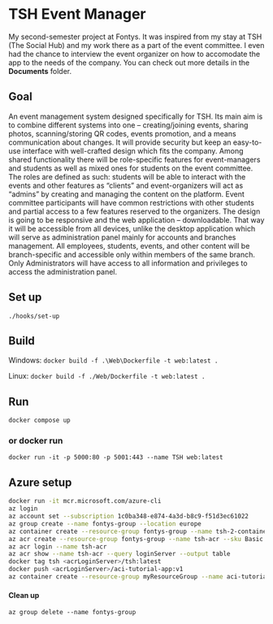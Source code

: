 # TSH Event Manager

My second-semester project at Fontys. It was inspired from my stay at TSH (The Social Hub) and my work there as a part of the event committee. I even had the chance to interview the event organizer on how to accomodate the app to the needs of the company. You can check out more details in the **Documents** folder.

## Goal
An event management system designed specifically for TSH. Its main aim is to combine different systems into one – creating/joining events, sharing photos, scanning/storing QR codes, events promotion, and a means communication about changes. It will provide security but keep an easy-to-use interface with well-crafted design which fits the company. Among shared functionality there will be role-specific features for event-managers and students as well as mixed ones for students on the event committee. The roles are defined as such: students will be able to interact with the events and other features as “clients” and event-organizers will act as “admins” by creating and managing the content on the platform. Event committee participants will have common restrictions with other students and partial access to a few features reserved to the organizers. The design is going to be responsive and the web application – downloadable. That way it will be accessible from all devices, unlike the desktop application which will serve as administration panel mainly for accounts and branches management. All employees, students, events, and other content will be branch-specific and accessible only within members of the same branch. Only Administrators will have access to all information and privileges to access the administration panel.

## Set up

`./hooks/set-up`

## Build

Windows:
`docker build -f .\Web\Dockerfile -t web:latest .`

Linux:
`docker build -f ./Web/Dockerfile -t web:latest .`

## Run

`docker compose up`

### or docker run

`docker run -it -p 5000:80 -p 5001:443 --name TSH web:latest`

## Azure setup

```bash
docker run -it mcr.microsoft.com/azure-cli
az login
az account set --subscription 1c0ba348-e874-4a3d-b8c9-f51d3ec61022
az group create --name fontys-group --location europe
az container create --resource-group fontys-group --name tsh-2-container --image alexpopo`v33/tsh:latest`--dns-name-label tsh-2
az acr create --resource-group fontys-group --name tsh-acr --sku Basic
az acr login --name tsh-acr
az acr show --name tsh-acr --query loginServer --output table
docker tag tsh <acrLoginServer>/tsh:latest
docker push <acrLoginServer>/aci-tutorial-app:v1
az container create --resource-group myResourceGroup --name aci-tutorial-app --image <acrLoginServer>/aci-tutorial-app:v1 --cpu 1 --memory 1 --registry-login-server <acrLoginServer> --registry-username <service-principal-ID> --registry-password <service-principal-password> --ip-address Public --dns-name-label <aciDnsLabel> --ports 80

```

#### Clean up

`az group delete --name fontys-group`
